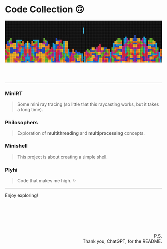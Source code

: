 # **Code Collection** 🙃

![Beautiful header image][HeaderImg]

<br>
<br>

---
### **MiniRT**

> Some mini ray tracing (so little that this raycasting works, but it takes a long time).

### **Philosophers**

> Exploration of **multithreading** and **multiprocessing** concepts.

### **Minishell**

> This project is about creating a simple shell.

### **Plyhi**

> Code that makes me high. ✨

---
Enjoy exploring!

<br>
<br>
<br>
<br>
<br>

<p align="right">
  P.S.<br>
  Thank you, ChatGPT, for the README.
</p>

[HeaderImg]: ~for_readme/header.jpg
